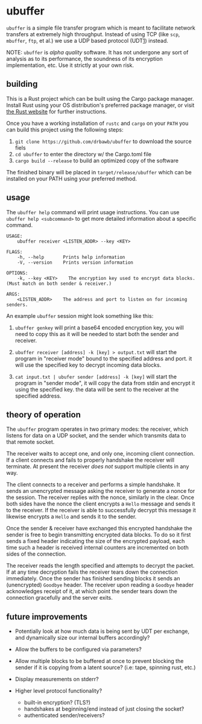 ubuffer
=======

`ubuffer` is a simple file transfer program which is meant to facilitate
network transfers at extremely high throughput. Instead of using TCP (like
`scp`, `mbuffer`, `ftp`, et al.) we use a UDP based protocol (UDT[1]) instead.

NOTE: `ubuffer` is *alpha quality* software. It has not undergone any sort
of analysis as to its performance, the soundness of its encryption implementation,
etc. Use it strictly at your own risk.

## building

This is a Rust project which can be built using the Cargo package manager.
Install Rust using your OS distribution's preferred package manager, or visit
[the Rust website](https://www.rust-lang.org/) for further instructions.

Once you have a working installation of `rustc` and `cargo` on your `PATH` you
can build this project using the following steps:

1. `git clone https://github.com/drbawb/ubuffer` to download the source fiels
2. `cd ubuffer` to enter the directory w/ the Cargo.toml file
3. `cargo build --release` to build an optimized copy of the software

The finished binary will be placed in `target/release/ubuffer` which can be
installed on your PATH using your preferred method.

## usage

The `ubuffer help` command will print usage instructions. You can use
`ubuffer help <subcommand>` to get more detailed information about a 
specific command.

```
USAGE:
    ubuffer receiver <LISTEN_ADDR> --key <KEY>

FLAGS:
    -h, --help       Prints help information
    -V, --version    Prints version information

OPTIONS:
    -k, --key <KEY>    The encryption key used to encrypt data blocks. (Must match on both sender & receiver.)

ARGS:
    <LISTEN_ADDR>    The address and port to listen on for incoming senders.
```

An example `ubuffer` session might look something like this:

1. `ubuffer genkey` will print a base64 encoded encryption key, you
   will need to copy this as it will be needed to start both the sender
   and receiver.

2. `ubuffer receiver [address] -k [key] > output.txt` will start the
   program in "receiver mode" bound to the specified address and port.
   it will use the specified key to decrypt incoming data blocks.

3. `cat input.txt | ubufer sender [address] -k [key]` will start the
   program in "sender mode", it will copy the data from stdin and encrypt
   it using the specified key. the data will be sent to the receiver at the
   specified address.

## theory of operation

The `ubuffer` program operates in two primary modes: the receiver, which
listens for data on a UDP socket, and the sender which transmits data to
that remote socket.

The receiver waits to accept one, and only one, incoming client connection.
If a client connects and fails to properly handshake the receiver will
terminate. At present the receiver *does not* support multiple clients in
any way.

The client connects to a receiver and performs a simple handshake. It sends
an unencrypted message asking the receiver to generate a nonce for the session.
The receiver replies with the nonce, similarly in the clear. Once both sides 
have the nonce the client encrypts a `Hello` message and sends it to the receiver.
If the receiver is able to successfully decrypt this message it likewise encrypts
a `Hello` and sends it to the sender.

Once the sender & receiver have exchanged this encrypted handshake the sender is
free to begin transmitting encrypted data blocks. To do so it first sends a fixed
header indicating the size of the encrypted payload, each time such a header is
received internal counters are incremented on both sides of the connection.

The receiver reads the length specified and attempts to decrypt the packet. If at
any time decryption fails the receiver tears down the connection immediately. Once
the sender has finished sending blocks it sends an (unencrypted) `Goodbye` header. 
The receiver upon reading a `Goodbye` header acknowledges receipt of it, at which
point the sender tears down the connection gracefully and the server exits.

## future improvements

- Potentially look at how much data is being sent by UDT per exchange,
  and dynamically size our internal buffers accordingly?

- Allow the buffers to be configured via parameters?

- Allow multiple blocks to be buffered at once to prevent blocking
  the sender if it is copying from a latent source? (i.e: tape, spinning 
  rust, etc.)

- Display measurements on stderr?

- Higher level protocol functionality?
  - built-in encryption? (TLS?)
  - handshakes at beginning/end instead of just closing the socket?
  - authenticated sender/receivers?

[1]: http://udt.sourceforge.net/ 
